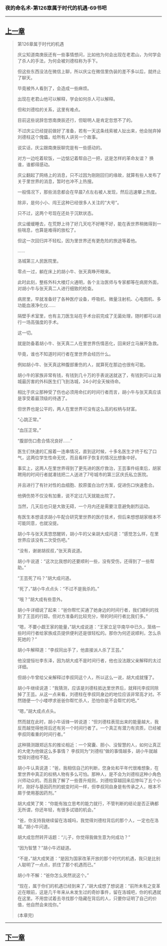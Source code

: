 ### 夜的命名术-第126章属于时代的机遇-69书吧

--------
[上一章](./bd1a7e951b32ecea70208251e1e49524.md)
--------


>
>
>
>第126章属于时代的机遇
>
>庆尘知道南庚辰还有一些事情想问，比如他为何会出现在老君山，为何学会了杀人的手法，为何会被刘德柱称为手下。
>
>但这些东西没法在微信上聊，所以庆尘在微信里伪装的差不多以后，就终止了聊天。
>
>毕竟被外人看到了，会造成一些麻烦。
>
>出现在老君山他可以解释，学会如何杀人可以解释。
>
>但和刘德柱的关系，这里有难点。
>
>目前这些说辞忽悠南庚辰还行，但聪明人是肯定忽悠不了的。
>
>不过庆尘已经提前做好了准备，若有一天这条线索被人扯出来，他会抛弃掉刘德柱这个傀儡，给所有人讲另一个故事。
>
>说实话，庆尘跟南庚辰聊完是有一些感动的。
>
>对方一边吃着软饭，一边惦记着帮自己一把，这是怎样的革命友谊？
>换谁，谁都得感动。
>
>庆尘翻起了网络上的消息，只不过因为刚刚回归的缘故，就算有些人发布了关于里世界的消息，暂时也冲不上热搜。
>
>一般情况下，那些消息都会在早晨7点左右被人发现，然后迅速攀上热度。
>
>除非，是何小小、闯王这种已经很多人关注的“大号”。
>
>只不过，这两个号现在还处于沉默状态。
>
>庆尘缓缓睡去，在荒野上待了好几天吃不好睡不好，能在表世界稍微得到一些喘息，也算是难得的放松了。
>
>但这一次回归并不轻松，因为里世界还有更危险的旅途等着他。
>
>……
>
>洛城第三人民医院里。
>
>零点一过，躺在床上的胡小牛、张天真睁开眼来。
>
>此时此刻，整栋外科大楼灯火通明，各个主治医师与专家都等在病房外面，对胡小牛与张天真二人进行细致的检查。
>
>病房里，早就准备好了各种医疗设备，呼吸机、微量注射机、心电图机、多功能血液净化仪……
>
>隔壁手术室里，也有主刀医生站在手术台前完成了无菌处理，随时都可以进行一场高强度的手术。
>
>这一切。
>
>就是防备着胡小牛、张天真二人在里世界伤情恶化，回来好立马展开急救。
>
>毕竟，谁也不知道时间行者在里世界会经历什么。
>
>例如胡小牛、张天真这种腹部重伤的人，就算死在那边也很有可能。
>
>胡小牛的家族非常有钱，有钱到几十万的手表说送就送了，有钱到可以让海城最厉害的外科医生们飞到洛城，24小时全天候待命。
>
>相比于庆尘那种受了伤也必须用命扛的时间行者而言，胡小牛与张天真应该是享受着最顶级的待遇了。
>
>但世界也是公平的，两人在里世界可没有这么高的权柄与财富。
>
>“心跳正常。”
>
>“血压正常。”
>
>“腹部伤口愈合情况良好……”
>
>医生们快速的汇报着一连串情况，直到这时候，十多名医生才终于松了口气，这两位学生性命无忧，而且看样子恢复的情况比想象中好。
>
>事实上，这两人在里世界得到了更先进的医疗救治，王芸事件结束后，胡家聘用的时间行者就凑钱把二人送进了7号城市的第三区庆氏私立医院。
>
>并且进行了有针对性的血细胞、胶原蛋白治疗方案，促进伤口快速愈合。
>
>他俩伤势不仅没有加重，说不定过几天就能出院了。
>
>当然，几天后也只是大致无碍，一个月内还是需要注意避免剧烈运动。
>
>有医生本想请求胡小牛配合研究里世界的医疗技术，但后来想想胡家根本不可能同意，也就没提。
>
>胡小牛与张天真悠悠醒转，胡小牛的父亲胡大成问道：“感觉怎么样，在里世界应该没有二次受伤吧。”
>
>“没有，谢谢胡叔叔，”张天真说道。
>
>胡小牛说道：“这次比我想的还要顺利一些，没有受伤，还得到了一些帮助。”
>
>“王芸死了吗？”胡大成问道。
>
>“死了，”胡小牛点点头：“不过不是我杀的。”
>
>“哦？”胡大成有些意外。
>
>胡小牛详细说了起来：“爸你帮忙买通了她身边的时间行者，我们顺利的找到了王芸的行踪。但对方准备的比较充分，带的时间行者比我们多。”
>
>“嗯，不要小觑王家的能量，”胡大成说道：“王家立足华南华中已久，笼络一些时间行者给家族成员提供便利还是很轻松的。那你为何还说顺利，怎么杀死她的？”
>
>胡小牛解释道：“李叔同出手了，他直接派人杀了王芸。”
>
>他没提恒社李东泽，因为胡大成不是时间行者，他也没法跟父亲解释的太过详细。
>
>但胡小牛曾给父亲解释过李叔同这个人，所以这么一说，胡大成就懂了。
>
>胡小牛继续说道：“我猜测，应该是刘德柱抵达里世界后，就拜托李叔同除掉了王芸。从这一点来看，刘德柱在李叔同身边的地位应该非常高才对。不然随便一个小喽啰求爸爸你帮忙杀人，恐怕你是不会帮忙的吧。”
>
>“嗯，”胡大成点点头。
>
>然而就在此时，胡小牛话锋一转说道：“但刘德柱表现出来的能量越大，我反而越觉得他背后还有另一个时间行者了。一个真正有潜力有资质，已经被李叔同看重的时间行者。”
>
>这种猜测跟郑远东的推论相近：一个窝囊、胆小、没智慧的人，如何让真正的大佬为他做这么多事情？
>李叔同为“刘德柱”做的事情越多，胡小牛就越觉得刘德柱不配。
>
>胡小牛认真说道：“爸，我相信自己的判断，您身处和平年代很难想象，在里世界中真正的权柄人物有多么可怕。那种人，是不会为刘德柱这种小角色兴师动众的。而且我了解了一些晋升规则，刘德柱穿越回来后惨叫了五个小时，刚好与基因药剂的蜕变时间一样，但李叔同自身是有传承之人，根本不屑于使用基因药剂。”
>
>胡大成笑了笑：“你能有独立思考的能力就行，不管判断的结论是否正确都无所谓，你还年轻，有很多试错的机会。”
>
>“爸，你支持我继续留在洛城吗，我觉得刘德柱背后的那个人，一定也在洛城，”胡小牛问道。
>
>胡大成忽然转开话题：“儿子，你觉得我做生意为何成功？”
>
>“因为智慧？”胡小牛迟疑道。
>
>“不是，”胡大成笑道：“是因为国家改革开放的那个时代的机遇，我只是比别人聪明了一点点，抓住了那个机遇而已。”
>
>胡小牛不解：“爸你怎么突然说这个。”
>
>“现在，属于你们的机遇已经到来了，”胡大成想了想说道：“前所未有之变革近在眼前，这是几千年来从未发生过的奇妙事件，留在洛城吧，你的机遇就在这里。不用尝试着去寻找那个隐藏在背后的人，只要你证明了自己的价值，他自然会来找你。”
>
>(本章完)
>
>

--------
[下一章](./c7559d2a59b77bde608fd76e809f89b8.md)
--------
